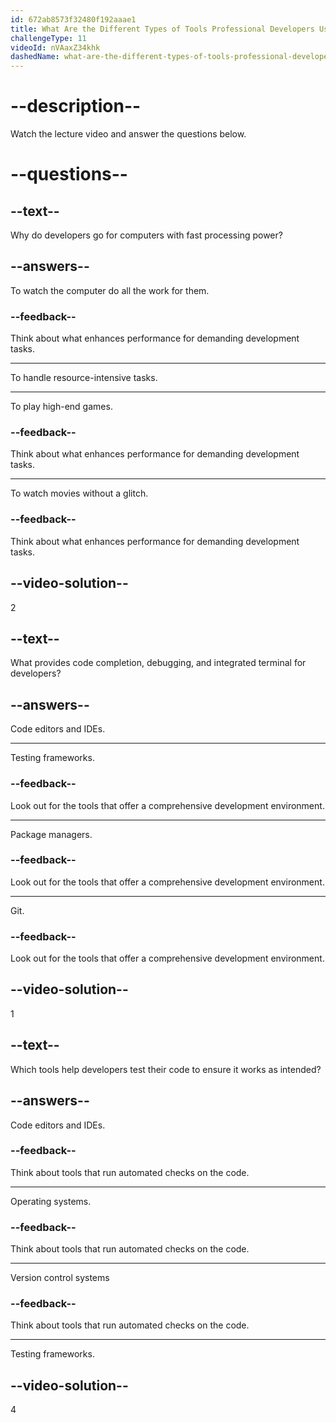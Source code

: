 ```yaml
---
id: 672ab8573f32480f192aaae1
title: What Are the Different Types of Tools Professional Developers Use?
challengeType: 11
videoId: nVAaxZ34khk
dashedName: what-are-the-different-types-of-tools-professional-developers-use
---
```


# --description--

Watch the lecture video and answer the questions below.

# --questions--

## --text--

Why do developers go for computers with fast processing power?

## --answers--

To watch the computer do all the work for them.

### --feedback--

Think about what enhances performance for demanding development tasks.

---

To handle resource-intensive tasks.

---

To play high-end games.

### --feedback--

Think about what enhances performance for demanding development tasks.

---

To watch movies without a glitch.

### --feedback--

Think about what enhances performance for demanding development tasks.

## --video-solution--

2

## --text--

What provides code completion, debugging, and integrated terminal for developers?

## --answers--

Code editors and IDEs.

---

Testing frameworks.

### --feedback--

Look out for the tools that offer a comprehensive development environment.

---

Package managers.

### --feedback--

Look out for the tools that offer a comprehensive development environment.

---

Git.

### --feedback--

Look out for the tools that offer a comprehensive development environment.

## --video-solution--

1

## --text--

Which tools help developers test their code to ensure it works as intended?

## --answers--

Code editors and IDEs.

### --feedback--

Think about tools that run automated checks on the code.

---

Operating systems.

### --feedback--

Think about tools that run automated checks on the code.

---

Version control systems

### --feedback--

Think about tools that run automated checks on the code.

---

Testing frameworks.

## --video-solution--

4
